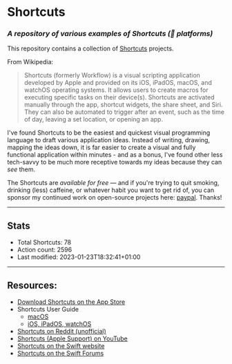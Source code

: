 # Shortcuts
### *A repository of various examples of Shortcuts ( platforms)*

This repository contains a collection of [Shortcuts](https://support.apple.com/guide/shortcuts/welcome) projects.

From Wikipedia:
> Shortcuts (formerly Workflow) is a visual scripting application developed by Apple and provided on its iOS, iPadOS, macOS, and watchOS operating systems. It allows users to create macros for executing specific tasks on their device(s).
> Shortcuts are activated manually through the app, shortcut widgets, the share sheet, and Siri. They can also be automated to trigger after an event, such as the time of day, leaving a set location, or opening an app.

I've found Shortcuts to be the easiest and quickest visual programming language to draft various application ideas. Instead of writing, drawing, mapping the ideas down, it is far easier to create a visual and fully functional application within minutes - and as a bonus, I've found other less tech-savvy to be much more receptive towards my ideas because they can *see* them.

The Shortcuts are *available for free* — and if you're trying to quit smoking, drinking (less) caffeine, or whatever habit you want to get rid of, you can sponsor my continued work on open-source projects here: [paypal](https://paypal.me/sebastianromano/). Thanks!

---
## Stats
- Total Shortcuts: 78
- Action count: 2596
- Last modified: 2023-01-23T18:32:41+01:00

---
## Resources:
- [Download Shortcuts on the App Store](https://apps.apple.com/us/app/id915249334)
- Shortcuts User Guide
    - [macOS](https://support.apple.com/en-gb/guide/shortcuts-mac/welcome/mac)
    - [iOS, iPadOS, watchOS](https://support.apple.com/en-gb/guide/shortcuts/welcome/ios)
- [Shortcuts on Reddit (unofficial)](https://www.reddit.com/r/shortcuts/)
- [Shortcuts (Apple Support) on YouTube](https://www.youtube.com/c/applesupport/search?query=shortcuts)
- [Shortcuts on the Swift website](https://swift.org/shortcuts/)
- [Shortcuts on the Swift Forums](https://forums.swift.org/c/development/shortcuts) 